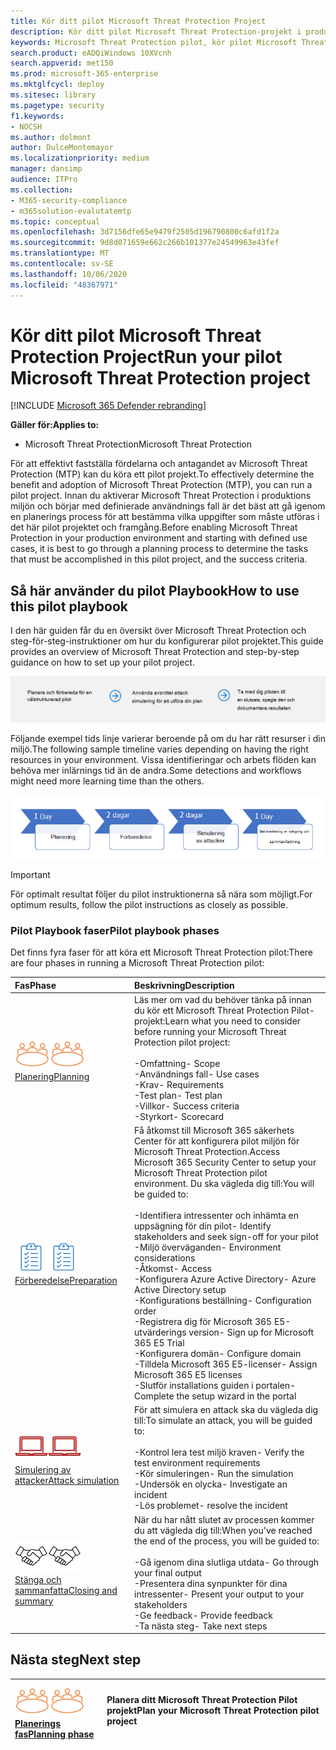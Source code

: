 ```yaml
---
title: Kör ditt pilot Microsoft Threat Protection Project
description: Kör ditt pilot Microsoft Threat Protection-projekt i produktionen för att effektivt fastställa fördelarna och antagandet av Microsoft Threat Protection (MTP).
keywords: Microsoft Threat Protection pilot, kör pilot Microsoft Threat Protection Project, utvärdera Microsoft Threat Protection i Production, Microsoft Threat Protection Pilot-projekt, cyberterrorism-säkerhet, Avancerat hot, företags säkerhet, enheter, enhet, identitet, användare, data, program, tillbud, automatiserad undersökning och reparation, avancerad jakt
search.product: eADQiWindows 10XVcnh
search.appverid: met150
ms.prod: microsoft-365-enterprise
ms.mktglfcycl: deploy
ms.sitesec: library
ms.pagetype: security
f1.keywords:
- NOCSH
ms.author: dolmont
author: DulceMontemayor
ms.localizationpriority: medium
manager: dansimp
audience: ITPro
ms.collection:
- M365-security-compliance
- m365solution-evalutatemtp
ms.topic: conceptual
ms.openlocfilehash: 3d7156dfe65e9479f2505d196790800c6afd1f2a
ms.sourcegitcommit: 9d8d071659e662c266b101377e24549963e43fef
ms.translationtype: MT
ms.contentlocale: sv-SE
ms.lasthandoff: 10/06/2020
ms.locfileid: "48367971"
---
```

# <a name="run-your-pilot-microsoft-threat-protection-project"></a><span data-ttu-id="b169d-104">Kör ditt pilot Microsoft Threat Protection Project</span><span class="sxs-lookup"><span data-stu-id="b169d-104">Run your pilot Microsoft Threat Protection project</span></span> 

[!INCLUDE [Microsoft 365 Defender rebranding](../includes/microsoft-defender.md)]


<span data-ttu-id="b169d-105">**Gäller för:**</span><span class="sxs-lookup"><span data-stu-id="b169d-105">**Applies to:**</span></span>
- <span data-ttu-id="b169d-106">Microsoft Threat Protection</span><span class="sxs-lookup"><span data-stu-id="b169d-106">Microsoft Threat Protection</span></span>

<span data-ttu-id="b169d-107">För att effektivt fastställa fördelarna och antagandet av Microsoft Threat Protection (MTP) kan du köra ett pilot projekt.</span><span class="sxs-lookup"><span data-stu-id="b169d-107">To effectively determine the benefit and adoption of Microsoft Threat Protection (MTP), you can run a pilot project.</span></span> <span data-ttu-id="b169d-108">Innan du aktiverar Microsoft Threat Protection i produktions miljön och börjar med definierade användnings fall är det bäst att gå igenom en planerings process för att bestämma vilka uppgifter som måste utföras i det här pilot projektet och framgång.</span><span class="sxs-lookup"><span data-stu-id="b169d-108">Before enabling Microsoft Threat Protection in your production environment and starting with defined use cases, it is best to go through a planning process to determine the tasks that must be accomplished in this pilot project, and the success criteria.</span></span> 


## <a name="how-to-use-this-pilot-playbook"></a><span data-ttu-id="b169d-109">Så här använder du pilot Playbook</span><span class="sxs-lookup"><span data-stu-id="b169d-109">How to use this pilot playbook</span></span>

<span data-ttu-id="b169d-110">I den här guiden får du en översikt över Microsoft Threat Protection och steg-för-steg-instruktioner om hur du konfigurerar pilot projektet.</span><span class="sxs-lookup"><span data-stu-id="b169d-110">This guide provides an overview of Microsoft Threat Protection and step-by-step guidance on how to set up your pilot project.</span></span> 

![Faser i en Microsoft Threat Protection pilot](../../media/pilotphases.png)

<span data-ttu-id="b169d-112">Följande exempel tids linje varierar beroende på om du har rätt resurser i din miljö.</span><span class="sxs-lookup"><span data-stu-id="b169d-112">The following sample timeline varies depending on having the right resources in your environment.</span></span> <span data-ttu-id="b169d-113">Vissa identifieringar och arbets flöden kan behöva mer inlärnings tid än de andra.</span><span class="sxs-lookup"><span data-stu-id="b169d-113">Some detections and workflows might need more learning time than the others.</span></span>

![Exempel på tids linje i att köra ett Microsoft Threat Protection pilot](../../media/pilotimeline.png)

>[!IMPORTANT]
><span data-ttu-id="b169d-115">För optimalt resultat följer du pilot instruktionerna så nära som möjligt.</span><span class="sxs-lookup"><span data-stu-id="b169d-115">For optimum results, follow the pilot instructions as closely as possible.</span></span>


### <a name="pilot-playbook-phases"></a><span data-ttu-id="b169d-116">Pilot Playbook faser</span><span class="sxs-lookup"><span data-stu-id="b169d-116">Pilot playbook phases</span></span> 

<span data-ttu-id="b169d-117">Det finns fyra faser för att köra ett Microsoft Threat Protection pilot:</span><span class="sxs-lookup"><span data-stu-id="b169d-117">There are four phases in running a Microsoft Threat Protection pilot:</span></span>

|<span data-ttu-id="b169d-118">Fas</span><span class="sxs-lookup"><span data-stu-id="b169d-118">Phase</span></span> | <span data-ttu-id="b169d-119">Beskrivning</span><span class="sxs-lookup"><span data-stu-id="b169d-119">Description</span></span> | 
|:-------|:-----|
| <span data-ttu-id="b169d-120">![Planering](../../media/mtp/plan.png)</span><span class="sxs-lookup"><span data-stu-id="b169d-120">![Planning](../../media/mtp/plan.png)</span></span><br>[<span data-ttu-id="b169d-121">Planering</span><span class="sxs-lookup"><span data-stu-id="b169d-121">Planning</span></span>](mtp-pilot-plan.md)| <span data-ttu-id="b169d-122">Läs mer om vad du behöver tänka på innan du kör ett Microsoft Threat Protection Pilot-projekt:</span><span class="sxs-lookup"><span data-stu-id="b169d-122">Learn what you need to consider before running your Microsoft Threat Protection pilot project:</span></span> <br><br><span data-ttu-id="b169d-123">-Omfattning</span><span class="sxs-lookup"><span data-stu-id="b169d-123">- Scope</span></span> <br> <span data-ttu-id="b169d-124">-Användnings fall</span><span class="sxs-lookup"><span data-stu-id="b169d-124">- Use cases</span></span> <br><span data-ttu-id="b169d-125">-Krav</span><span class="sxs-lookup"><span data-stu-id="b169d-125">- Requirements</span></span> <br><span data-ttu-id="b169d-126">-Test plan</span><span class="sxs-lookup"><span data-stu-id="b169d-126">- Test plan</span></span> <br> <span data-ttu-id="b169d-127">-Villkor</span><span class="sxs-lookup"><span data-stu-id="b169d-127">- Success criteria</span></span> <br> <span data-ttu-id="b169d-128">-Styrkort</span><span class="sxs-lookup"><span data-stu-id="b169d-128">- Scorecard</span></span> 
| <span data-ttu-id="b169d-129">![Förberedelse](../../media/mtp/prep.png)</span><span class="sxs-lookup"><span data-stu-id="b169d-129">![Preparation](../../media/mtp/prep.png)</span></span> <br>[<span data-ttu-id="b169d-130">Förberedelse</span><span class="sxs-lookup"><span data-stu-id="b169d-130">Preparation</span></span>](mtp-evaluation.md)|  <span data-ttu-id="b169d-131">Få åtkomst till Microsoft 365 säkerhets Center för att konfigurera pilot miljön för Microsoft Threat Protection.</span><span class="sxs-lookup"><span data-stu-id="b169d-131">Access Microsoft 365 Security Center to setup your Microsoft Threat Protection pilot  environment.</span></span> <span data-ttu-id="b169d-132">Du ska vägleda dig till:</span><span class="sxs-lookup"><span data-stu-id="b169d-132">You will be guided to:</span></span><br><br><span data-ttu-id="b169d-133">-Identifiera intressenter och inhämta en uppsägning för din pilot</span><span class="sxs-lookup"><span data-stu-id="b169d-133">- Identify stakeholders and seek sign-off for your pilot</span></span> <br> <span data-ttu-id="b169d-134">-Miljö överväganden</span><span class="sxs-lookup"><span data-stu-id="b169d-134">- Environment considerations</span></span> <br><span data-ttu-id="b169d-135">-Åtkomst</span><span class="sxs-lookup"><span data-stu-id="b169d-135">- Access</span></span> <br><span data-ttu-id="b169d-136">-Konfigurera Azure Active Directory</span><span class="sxs-lookup"><span data-stu-id="b169d-136">- Azure Active Directory setup</span></span> <br> <span data-ttu-id="b169d-137">-Konfigurations beställning</span><span class="sxs-lookup"><span data-stu-id="b169d-137">- Configuration order</span></span> <br> <span data-ttu-id="b169d-138">-Registrera dig för Microsoft 365 E5-utvärderings version</span><span class="sxs-lookup"><span data-stu-id="b169d-138">- Sign up for Microsoft 365 E5 Trial</span></span> <br> <span data-ttu-id="b169d-139">-Konfigurera domän</span><span class="sxs-lookup"><span data-stu-id="b169d-139">- Configure domain</span></span> <br><span data-ttu-id="b169d-140">-Tilldela Microsoft 365 E5-licenser</span><span class="sxs-lookup"><span data-stu-id="b169d-140">- Assign Microsoft 365 E5 licenses</span></span> <br> <span data-ttu-id="b169d-141">-Slutför installations guiden i portalen</span><span class="sxs-lookup"><span data-stu-id="b169d-141">- Complete the setup wizard in the portal</span></span>|
| <span data-ttu-id="b169d-142">![Simulering av attacker](../../media/mtp/run-sim.png)</span><span class="sxs-lookup"><span data-stu-id="b169d-142">![Attack simulation](../../media/mtp/run-sim.png)</span></span> <br>[<span data-ttu-id="b169d-143">Simulering av attacker</span><span class="sxs-lookup"><span data-stu-id="b169d-143">Attack simulation</span></span>](mtp-pilot-simulate.md) | <span data-ttu-id="b169d-144">För att simulera en attack ska du vägleda dig till:</span><span class="sxs-lookup"><span data-stu-id="b169d-144">To simulate an attack, you will be guided to:</span></span><br><br><span data-ttu-id="b169d-145">-Kontrol lera test miljö kraven</span><span class="sxs-lookup"><span data-stu-id="b169d-145">- Verify the test environment requirements</span></span> <br><span data-ttu-id="b169d-146">-Kör simuleringen</span><span class="sxs-lookup"><span data-stu-id="b169d-146">-  Run the simulation</span></span> <br><span data-ttu-id="b169d-147">-Undersök en olycka</span><span class="sxs-lookup"><span data-stu-id="b169d-147">- Investigate an incident</span></span> <br><span data-ttu-id="b169d-148">-Lös problemet</span><span class="sxs-lookup"><span data-stu-id="b169d-148">- resolve the incident</span></span> 
| <span data-ttu-id="b169d-149">![Stänga och sammanfatta](../../media/mtp/close.png)</span><span class="sxs-lookup"><span data-stu-id="b169d-149">![Closing and summary](../../media/mtp/close.png)</span></span> <br>[<span data-ttu-id="b169d-150">Stänga och sammanfatta</span><span class="sxs-lookup"><span data-stu-id="b169d-150">Closing and summary</span></span>](mtp-pilot-close.md) | <span data-ttu-id="b169d-151">När du har nått slutet av processen kommer du att vägleda dig till:</span><span class="sxs-lookup"><span data-stu-id="b169d-151">When you've reached the end of the process, you will be guided to:</span></span><br><br><span data-ttu-id="b169d-152">-Gå igenom dina slutliga utdata</span><span class="sxs-lookup"><span data-stu-id="b169d-152">- Go through your final output</span></span><br><span data-ttu-id="b169d-153">-Presentera dina synpunkter för dina intressenter</span><span class="sxs-lookup"><span data-stu-id="b169d-153">- Present your output to your stakeholders</span></span> <br><span data-ttu-id="b169d-154">-Ge feedback</span><span class="sxs-lookup"><span data-stu-id="b169d-154">- Provide feedback</span></span> <br><span data-ttu-id="b169d-155">-Ta nästa steg</span><span class="sxs-lookup"><span data-stu-id="b169d-155">- Take next steps</span></span> 

## <a name="next-step"></a><span data-ttu-id="b169d-156">Nästa steg</span><span class="sxs-lookup"><span data-stu-id="b169d-156">Next step</span></span>
|<span data-ttu-id="b169d-157">![Planerings fas](../../media/mtp/plan.png)</span><span class="sxs-lookup"><span data-stu-id="b169d-157">![Planning phase](../../media/mtp/plan.png)</span></span> <br>[<span data-ttu-id="b169d-158">Planerings fas</span><span class="sxs-lookup"><span data-stu-id="b169d-158">Planning phase</span></span>](mtp-pilot-plan.md) | <span data-ttu-id="b169d-159">Planera ditt Microsoft Threat Protection Pilot projekt</span><span class="sxs-lookup"><span data-stu-id="b169d-159">Plan your Microsoft Threat Protection pilot project</span></span> 
|:-------|:-----|
